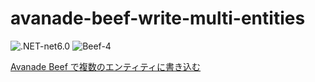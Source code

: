 # avanade-beef-write-multi-entities

![.NET-net6.0](https://img.shields.io/badge/.NET-net6.0-green)
![Beef-4](https://img.shields.io/badge/Beef-4-green)

[Avanade Beef で複数のエンティティに書き込む](https://zenn.dev/karamem0/articles/2022_08_02_180000)
